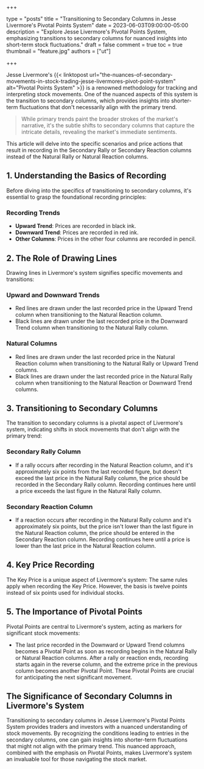 +++

type = "posts"
title = "Transitioning to Secondary Columns in Jesse Livermore's Pivotal Points System"
date = 2023-06-03T09:00:00-05:00
description = "Explore Jesse Livermore's Pivotal Points System, emphasizing transitions to secondary columns for nuanced insights into short-term stock fluctuations."
draft = false
comment = true
toc = true
thumbnail = "feature.jpg"
authors = ["ut"]

+++

Jesse Livermore's {{< linktopost url="the-nuances-of-secondary-movements-in-stock-trading-jesse-livermores-pivot-point-system" alt="Pivotal Points System" >}} is a renowned methodology for tracking and interpreting stock movements. One of the nuanced aspects of this system is the transition to secondary columns, which provides insights into shorter-term fluctuations that don't necessarily align with the primary trend.

> While primary trends paint the broader strokes of the market's narrative, it's the subtle shifts to secondary columns that capture the intricate details, revealing the market's immediate sentiments.

This article will delve into the specific scenarios and price actions that result in recording in the Secondary Rally or Secondary Reaction columns instead of the Natural Rally or Natural Reaction columns.

## 1. Understanding the Basics of Recording
Before diving into the specifics of transitioning to secondary columns, it's essential to grasp the foundational recording principles:
### Recording Trends
 - **Upward Trend**: Prices are recorded in black ink.
 - **Downward Trend**: Prices are recorded in red ink.
 - **Other Columns**: Prices in the other four columns are recorded in pencil.

## 2. The Role of Drawing Lines
Drawing lines in Livermore's system signifies specific movements and transitions:
### Upward and Downward Trends
 - Red lines are drawn under the last recorded price in the Upward Trend column when transitioning to the Natural Reaction column.
 - Black lines are drawn under the last recorded price in the Downward Trend column when transitioning to the Natural Rally column.
### Natural Columns
 - Red lines are drawn under the last recorded price in the Natural Reaction column when transitioning to the Natural Rally or Upward Trend columns.
 - Black lines are drawn under the last recorded price in the Natural Rally column when transitioning to the Natural Reaction or Downward Trend columns.

## 3. Transitioning to Secondary Columns
The transition to secondary columns is a pivotal aspect of Livermore's system, indicating shifts in stock movements that don't align with the primary trend:
### Secondary Rally Column
 - If a rally occurs after recording in the Natural Reaction column, and it's approximately six points from the last recorded figure, but doesn't exceed the last price in the Natural Rally column, the price should be recorded in the Secondary Rally column. Recording continues here until a price exceeds the last figure in the Natural Rally column.
### Secondary Reaction Column
 - If a reaction occurs after recording in the Natural Rally column and it's approximately six points, but the price isn't lower than the last figure in the Natural Reaction column, the price should be entered in the Secondary Reaction column. Recording continues here until a price is lower than the last price in the Natural Reaction column.

## 4. Key Price Recording
The Key Price is a unique aspect of Livermore's system:
The same rules apply when recording the Key Price. However, the basis is twelve points instead of six points used for individual stocks.

## 5. The Importance of Pivotal Points
Pivotal Points are central to Livermore's system, acting as markers for significant stock movements:
 - The last price recorded in the Downward or Upward Trend columns becomes a Pivotal Point as soon as recording begins in the Natural Rally or Natural Reaction columns. After a rally or reaction ends, recording starts again in the reverse column, and the extreme price in the previous column becomes another Pivotal Point. These Pivotal Points are crucial for anticipating the next significant movement.

## The Significance of Secondary Columns in Livermore's System
Transitioning to secondary columns in Jesse Livermore's Pivotal Points System provides traders and investors with a nuanced understanding of stock movements. By recognizing the conditions leading to entries in the secondary columns, one can gain insights into shorter-term fluctuations that might not align with the primary trend. This nuanced approach, combined with the emphasis on Pivotal Points, makes Livermore's system an invaluable tool for those navigating the stock market.
